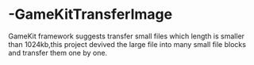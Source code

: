 -GameKitTransferImage
=====================
GameKit framework suggests transfer small files which length is smaller than 1024kb,this project devived the large file into many 
small file blocks and transfer them one by one.
